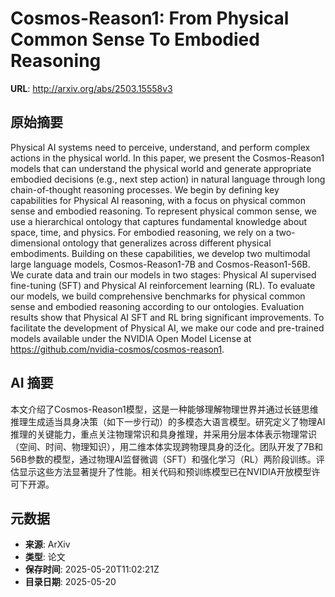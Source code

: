 # Cosmos-Reason1: From Physical Common Sense To Embodied Reasoning

**URL**: http://arxiv.org/abs/2503.15558v3

## 原始摘要

Physical AI systems need to perceive, understand, and perform complex actions
in the physical world. In this paper, we present the Cosmos-Reason1 models that
can understand the physical world and generate appropriate embodied decisions
(e.g., next step action) in natural language through long chain-of-thought
reasoning processes. We begin by defining key capabilities for Physical AI
reasoning, with a focus on physical common sense and embodied reasoning. To
represent physical common sense, we use a hierarchical ontology that captures
fundamental knowledge about space, time, and physics. For embodied reasoning,
we rely on a two-dimensional ontology that generalizes across different
physical embodiments. Building on these capabilities, we develop two multimodal
large language models, Cosmos-Reason1-7B and Cosmos-Reason1-56B. We curate data
and train our models in two stages: Physical AI supervised fine-tuning (SFT)
and Physical AI reinforcement learning (RL). To evaluate our models, we build
comprehensive benchmarks for physical common sense and embodied reasoning
according to our ontologies. Evaluation results show that Physical AI SFT and
RL bring significant improvements. To facilitate the development of Physical
AI, we make our code and pre-trained models available under the NVIDIA Open
Model License at https://github.com/nvidia-cosmos/cosmos-reason1.


## AI 摘要

本文介绍了Cosmos-Reason1模型，这是一种能够理解物理世界并通过长链思维推理生成适当具身决策（如下一步行动）的多模态大语言模型。研究定义了物理AI推理的关键能力，重点关注物理常识和具身推理，并采用分层本体表示物理常识（空间、时间、物理知识），用二维本体实现跨物理具身的泛化。团队开发了7B和56B参数的模型，通过物理AI监督微调（SFT）和强化学习（RL）两阶段训练。评估显示这些方法显著提升了性能。相关代码和预训练模型已在NVIDIA开放模型许可下开源。

## 元数据

- **来源**: ArXiv
- **类型**: 论文
- **保存时间**: 2025-05-20T11:02:21Z
- **目录日期**: 2025-05-20
